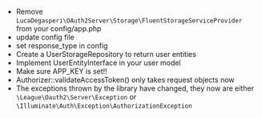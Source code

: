 - Remove `LucaDegasperi\OAuth2Server\Storage\FluentStorageServiceProvider` from your config/app.php      
- update config file
- set response_type in config
- Create a UserStorageRepository to return user entities
- Implement UserEntityInterface in your user model
- Make sure APP_KEY is set!!
- Authorizer::validateAccessToken() only takes request objects now
- The exceptions thrown by the library have changed, they now are either `\League\Oauth2\Server\Exception` or `\Illuminate\Auth\Exception\AuthorizationException`